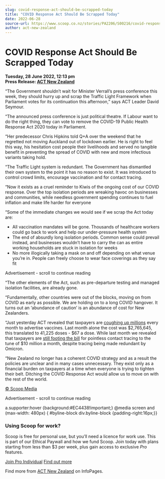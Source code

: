```yaml
---
slug: covid-response-act-should-be-scrapped-today
title: "COVID Response Act Should Be Scrapped Today"
date: 2022-06-28
source-url: https://www.scoop.co.nz/stories/PA2206/S00216/covid-response-act-should-be-scrapped-today.htm
author: act-new-zealand
---
```

COVID Response Act Should Be Scrapped Today
===========================================

**Tuesday, 28 June 2022, 12:13 pm**  
**Press Release: [ACT New Zealand](https://info.scoop.co.nz/ACT_New_Zealand)**

“The Government shouldn’t wait for Minister Verrall’s press conference this week, they should hurry up and scrap the Traffic Light Framework when Parliament votes for its continuation this afternoon,” says ACT Leader David Seymour.

“The announced press conference is just political theatre. If Labour want to do the right thing, they can vote to remove the COVID-19 Public Health Response Act 2020 today in Parliament.

“Her predecessor Chris Hipkins told Q+A over the weekend that he regretted not moving Auckland out of lockdown earlier. He is right to feel this way, his hesitation cost people their livelihoods and served no tangible benefit in preventing the spread of COVID with new and more infectious variants taking hold.

“The Traffic Light system is redundant. The Government has dismantled their own system to the point it has no reason to exist. It was introduced to control crowd limits, encourage vaccination and for contact tracing.

“Now it exists as a cruel reminder to Kiwis of the ongoing cost of our COVID response. Over the top isolation periods are wreaking havoc on businesses and communities, while needless government spending continues to fuel inflation and make life harder for everyone

“Some of the immediate changes we would see if we scrap the Act today are:

*   All vaccination mandates will be gone. Thousands of healthcare workers could go back to work and help our under-pressure health system
*   The end of absurdly long isolation periods. Common sense could prevail instead, and businesses wouldn’t have to carry the can as entire working households are stuck in isolation for weeks
*   No more illogically taking a mask on and off depending on what venue you’re in. People can freely choose to wear face coverings as they say fit

Advertisement - scroll to continue reading





“The other elements of the Act, such as pre-departure testing and managed isolation facilities, are already gone.

“Fundamentally, other countries were out of the blocks, moving on from COVID as early as possible. We are holding on to a long COVID hangover. It turns out an ‘abundance of caution’ is an abundance of cost for New Zealanders.

“Just yesterday ACT revealed that taxpayers are [coughing up millions](https://www.act.org.nz/r?u=7EL176YFyxKF3ox3wD2rUare8I0bSkv63od33kHlNR4YxgbUka0SkWzaGL2b1FAyeGCo0vTSlB43tKHY0DxP2wqHK7SgqAlybKZOC0Yl7K-Bq3rote3R8dAMi9SSlyaEdTGKjSuVLxt8vfQBilDH0HIqt1hTdKluf__UmXWDENerm0M2wY2_pFM-TVg1HhuF&e=752ed10e9ed7db3a7867d6b86ebadc6c&utm_source=actnz&utm_medium=email&utm_campaign=response_scrapped&n=2) every month to advertise vaccines. Last month alone the cost was $2,765,645, this translated to 41,225 doses - $67 a dose. While last month we revealed that taxpayers are [still footing the bill](https://www.act.org.nz/r?u=phenbQyR1zMuYmcldoj7lSzHjZCCFMbSuQNxbA4N_u-BzTwkRr99PK9jDRvA-VaFplApTAT6YID2CPv87CV_BePb0pMTEA1i5c2qpzs8ccKoEAGoiH462BKVjP4Cvus2&e=752ed10e9ed7db3a7867d6b86ebadc6c&utm_source=actnz&utm_medium=email&utm_campaign=response_scrapped&n=3) for pointless contact tracing to the tune of $10 million a month, despite tracing being made redundant by Omicron.

“New Zealand no longer has a coherent COVID strategy and as a result the policies are unclear and in many cases unnecessary. They exist only as a financial burden on taxpayers at a time when everyone is trying to tighten their belt. Ditching the COVID Response Act would allow us to move on with the rest of the world.

[© Scoop Media](http://www.scoop.co.nz/about/terms.html)  

Advertisement - scroll to continue reading



a.supporter:hover {background:#EC4438!important;} @media screen and (max-width: 480px) { #byline-block div.byline-block {padding-right:16px;}}

### Using Scoop for work?

Scoop is free for personal use, but you’ll need a licence for work use. This is part of our Ethical Paywall and how we fund Scoop. Join today with plans starting from less than $3 per week, plus gain access to exclusive _Pro_ features.  
  
[Join Pro Individual](https://pro.scoop.co.nz/Individual/?from=ProIn24) [Find out more](https://pro.scoop.co.nz/using-scoop-for-work/?from=ProIn24)

Find more from [ACT New Zealand](https://info.scoop.co.nz/ACT_New_Zealand) on InfoPages.